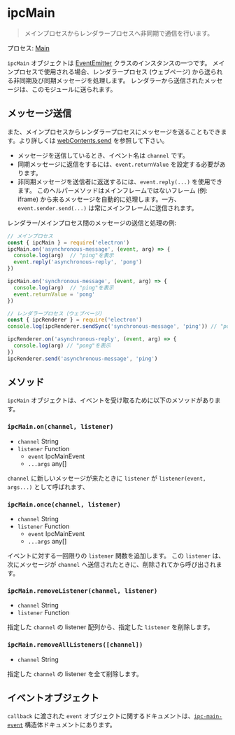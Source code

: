 # ipcMain

> メインプロセスからレンダラープロセスへ非同期で通信を行います。

プロセス: [Main](../glossary.md#main-process)

`ipcMain` オブジェクトは [EventEmitter](https://nodejs.org/api/events.html#events_class_eventemitter) クラスのインスタンスの一つです。 メインプロセスで使用される場合、レンダラープロセス (ウェブページ) から送られる非同期及び同期メッセージを処理します。 レンダラーから送信されたメッセージは、このモジュールに送られます。

## メッセージ送信

また、メインプロセスからレンダラープロセスにメッセージを送ることもできます。より詳しくは [webContents.send](web-contents.md#contentssendchannel-arg1-arg2-) を参照して下さい。

* メッセージを送信しているとき、イベント名は `channel` です。
* 同期メッセージに返信をするには、`event.returnValue` を設定する必要があります。
* 非同期メッセージを送信者に返送するには、`event.reply(...)` を使用できます。  このヘルパーメソッドはメインフレームではないフレーム (例: iframe) から来るメッセージを自動的に処理します。一方、`event.sender.send(...)` は常にメインフレームに送信されます。

レンダラー/メインプロセス間のメッセージの送信と処理の例:

```javascript
// メインプロセス
const { ipcMain } = require('electron')
ipcMain.on('asynchronous-message', (event, arg) => {
  console.log(arg)  // "ping"を表示
  event.reply('asynchronous-reply', 'pong')
})

ipcMain.on('synchronous-message', (event, arg) => {
  console.log(arg)  // "ping"を表示
  event.returnValue = 'pong'
})
```

```javascript
// レンダラープロセス（ウェブページ）
const { ipcRenderer } = require('electron')
console.log(ipcRenderer.sendSync('synchronous-message', 'ping')) // "pong"を表示

ipcRenderer.on('asynchronous-reply', (event, arg) => {
  console.log(arg) // "pong"を表示
})
ipcRenderer.send('asynchronous-message', 'ping')
```

## メソッド

`ipcMain` オブジェクトは、イベントを受け取るために以下のメソッドがあります。

### `ipcMain.on(channel, listener)`

* `channel` String
* `listener` Function
  * `event` IpcMainEvent
  * `...args` any[]

`channel` に新しいメッセージが来たときに `listener` が `listener(event, args...)` として呼ばれます、

### `ipcMain.once(channel, listener)`

* `channel` String
* `listener` Function
  * `event` IpcMainEvent
  * `...args` any[]

イベントに対する一回限りの `listener` 関数を追加します。 この `listener` は、次にメッセージが `channel` へ送信されたときに、削除されてから呼び出されます。

### `ipcMain.removeListener(channel, listener)`

* `channel` String
* `listener` Function

指定した `channel` の listener 配列から、指定した `listener` を削除します。

### `ipcMain.removeAllListeners([channel])`

* `channel` String

指定した `channel` の listener を全て削除します。

## イベントオブジェクト

`callback` に渡された `event` オブジェクトに関するドキュメントは、[`ipc-main-event`](structures/ipc-main-event.md) 構造体ドキュメントにあります。